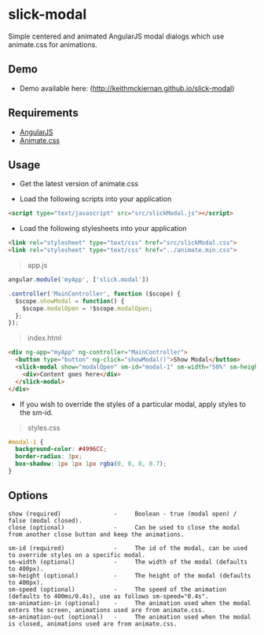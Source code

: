 # slick-modal
Simple centered and animated AngularJS modal dialogs which use animate.css for animations.

## Demo
- Demo available here: (http://keithmckiernan.github.io/slick-modal)

## Requirements
- [AngularJS](https://angularjs.org/)
- [Animate.css](https://daneden.github.io/animate.css/)

## Usage

- Get the latest version of animate.css

- Load the following scripts into your application

```html
<script type="text/javascript" src="src/slickModal.js"></script>
```

- Load the following stylesheets into your application

```html
<link rel="stylesheet" type="text/css" href="src/slickModal.css">
<link rel="stylesheet" type="text/css" href="../animate.min.css">
```

> app.js

```javascript
angular.module('myApp', ['slick.modal'])

.controller('MainController', function ($scope) {
  $scope.showModal = function() {
    $scope.modalOpen = !$scope.modalOpen;
  };
});
```

> index.html

```html
<div ng-app="myApp" ng-controller="MainController">
  <button type="button" ng-click="showModal()">Show Modal</button>
  <slick-modal show="modalOpen" sm-id="modal-1" sm-width="50%" sm-height="50%" sm-animation-in="bounceIn" sm-animation-out="bounceOut" sm-speed="0.6s">
    <div>Content goes here</div>
  </slick-modal>
</div>
```

- If you wish to override the styles of a particular modal, apply styles to the sm-id.

> styles.css

```css
#modal-1 {
  background-color: #4996CC;
  border-radius: 3px;
  box-shadow: 1px 1px 1px rgba(0, 0, 0, 0.7);
}
```

## Options
```
show (required)               -     Boolean - true (modal open) / false (modal closed).
close (optional)              -     Can be used to close the modal from another close button and keep the animations.

sm-id (required)              -     The id of the modal, can be used to override styles on a specific modal.
sm-width (optional)           -     The width of the modal (defaults to 400px).
sm-height (optional)          -     The height of the modal (defaults to 400px).
sm-speed (optional)           -     The speed of the animation (defaults to 400ms/0.4s), use as follows sm-speed="0.4s".
sm-animation-in (optional)    -     The animation used when the modal enters the screen, animations used are from animate.css.
sm-animation-out (optional)   -     The animation used when the modal is closed, animations used are from animate.css.
```
